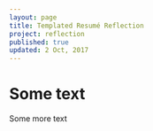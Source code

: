 ```yaml
---
layout: page
title: Templated Resumé Reflection
project: reflection
published: true
updated: 2 Oct, 2017
---
```

# Some text

Some more text